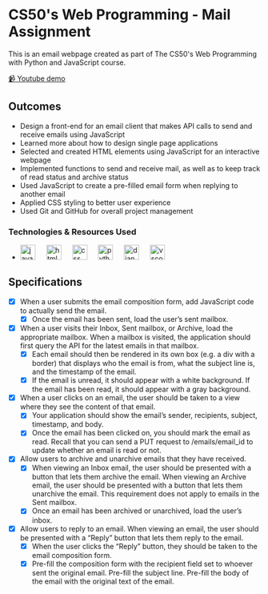 # CS50's Web Programming - Mail Assignment

This is an email webpage created as part of The CS50's Web Programming with Python and JavaScript course.  

[📹 Youtube demo](https://youtu.be/NSbFTwrcEBM)

## Outcomes
- Design a front-end for an email client that makes API calls to send and receive emails using JavaScript
- Learned more about how to design single page applications
- Selected and created HTML elements using JavaScript for an interactive webpage
- Implemented functions to send and receive mail, as well as to keep track of read status and archive status
- Used JavaScript to create a pre-filled email form when replying to another email
- Applied CSS styling to better user experience
- Used Git and GitHub for overall project management

### Technologies & Resources Used
- <img src="https://cdn.jsdelivr.net/gh/devicons/devicon/icons/javascript/javascript-original.svg" alt="javascript" width="30" height="30"/> &emsp; <img src="https://cdn.jsdelivr.net/gh/devicons/devicon/icons/html5/html5-original.svg" alt="html" width="30" height="30"/> &emsp; <img src="https://cdn.jsdelivr.net/gh/devicons/devicon/icons/css3/css3-original.svg" alt="css" width="30" height="30"/> &emsp; <img src="https://cdn.jsdelivr.net/gh/devicons/devicon/icons/python/python-original.svg" alt = "python" width="30" height="30"/> &emsp; <img src="https://cdn.jsdelivr.net/gh/devicons/devicon/icons/django/django-plain.svg" alt="django" width="30" height="30"/> &emsp; <img src="https://cdn.jsdelivr.net/gh/devicons/devicon/icons/vscode/vscode-original.svg" alt="vscode" width="30" height="30"/> 

## Specifications 
- [x] When a user submits the email composition form, add JavaScript code to actually send the email.
    - [x] Once the email has been sent, load the user’s sent mailbox.
- [x] When a user visits their Inbox, Sent mailbox, or Archive, load the appropriate mailbox. When a mailbox is visited, the application should first query the API for the latest emails in that mailbox. 
    - [x] Each email should then be rendered in its own box (e.g. a div with a border) that displays who the email is from, what the subject line is, and the timestamp of the email.
    - [x] If the email is unread, it should appear with a white background. If the email has been read, it should appear with a gray background.
- [x] When a user clicks on an email, the user should be taken to a view where they see the content of that email.
    - [x] Your application should show the email’s sender, recipients, subject, timestamp, and body.
    - [x] Once the email has been clicked on, you should mark the email as read. Recall that you can send a PUT request to /emails/email_id to update whether an email is read or not.
- [x] Allow users to archive and unarchive emails that they have received.
    - [x] When viewing an Inbox email, the user should be presented with a button that lets them archive the email. When viewing an Archive email, the user should be presented with a button that lets them unarchive the email. This requirement does not apply to emails in the Sent mailbox.
    - [x] Once an email has been archived or unarchived, load the user’s inbox.
- [x] Allow users to reply to an email. When viewing an email, the user should be presented with a “Reply” button that lets them reply to the email.
    - [x] When the user clicks the “Reply” button, they should be taken to the email composition form.
    - [x] Pre-fill the composition form with the recipient field set to whoever sent the original email. Pre-fill the subject line. Pre-fill the body of the email with the original text of the email.